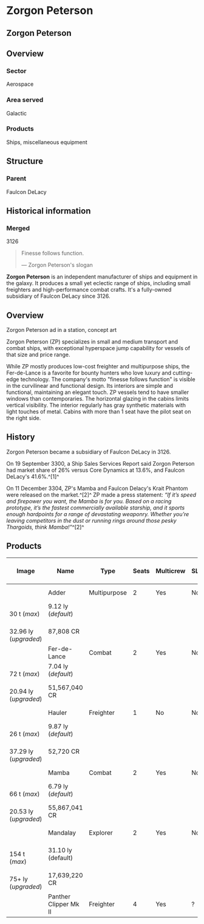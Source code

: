 # Zorgon Peterson
## Zorgon Peterson

		

## Overview

### Sector

Aerospace

### Area served

Galactic

### Products

Ships, miscellaneous equipment

## Structure

### Parent

Faulcon DeLacy

## Historical information

### Merged

3126

> 
> 
> Finesse follows function.
> 
> 
> — Zorgon Peterson's slogan
> 

**Zorgon Peterson** is an independent manufacturer of ships and equipment in the galaxy. It produces a small yet eclectic range of ships, including small freighters and high-performance combat crafts. It's a fully-owned subsidiary of Faulcon DeLacy since 3126.

## Overview

 	 	 	 		 			 		 		 		 			
Zorgon Peterson ad in a station, concept art
 		 	 

Zorgon Peterson (ZP) specializes in small and medium transport and combat ships, with exceptional hyperspace jump capability for vessels of that size and price range.

While ZP mostly produces low-cost freighter and multipurpose ships, the Fer-de-Lance is a favorite for bounty hunters who love luxury and cutting-edge technology. The company's motto "finesse follows function" is visible in the curvilinear and functional design. Its interiors are simple and functional, maintaining an elegant touch. ZP vessels tend to have smaller windows than contemporaries. The horizontal glazing in the cabins limits vertical visibility. The interior regularly has gray synthetic materials with light touches of metal. Cabins with more than 1 seat have the pilot seat on the right side.

## History

Zorgon Peterson became a subsidiary of Faulcon DeLacy in 3126. 

On 19 September 3300, a Ship Sales Services Report said Zorgon Peterson had market share of 26% versus Core Dynamics at 13.6%, and Faulcon DeLacy's 41.6%.^[1]^ 

On 11 December 3304, ZP's Mamba and Faulcon Delacy's Krait Phantom were released on the market.^[2]^ ZP made a press statement: *“If it’s speed and firepower you want, the Mamba is for you. Based on a racing prototype, it’s the fastest commercially available starship, and it sports enough hardpoints for a range of devastating weaponry. Whether you’re leaving competitors in the dust or running rings around those pesky Thargoids, think Mamba!”*^[2]^ 

## Products

| Image | Name | Type | Seats | Multicrew | SLF | Rank required | Landing Pad size | Cargo capacity | Jump range | CollapseCost |
| --- | --- | --- | --- | --- | --- | --- | --- | --- | --- | --- |
|  | Adder | Multipurpose | 2 | Yes | No | No | Small | 6 t (*default*)
<br>30 t (*max*)<br> | 9.12 ly (*default*)
<br>32.96 ly (*upgraded*)<br> | 87,808 CR |
|  | Fer-de-Lance | Combat | 2 | Yes | No | No | Medium | 24 t (*default*)
<br>72 t (*max*)<br> | 7.04 ly (*default*)
<br>20.94 ly (*upgraded*)<br> | 51,567,040 CR |
|  | Hauler | Freighter | 1 | No | No | No | Small | 8 t (*default*)
<br>26 t (*max*)<br> | 9.87 ly (*default*)
<br>37.29 ly (*upgraded*)<br> | 52,720 CR |
|  | Mamba | Combat | 2 | Yes | No | No | Medium | 20 t (*default*)
<br>66 t (*max*)<br> | 6.79 ly (*default*)
<br>20.53 ly (*upgraded*)<br> | 55,867,041 CR |
|  | Mandalay | Explorer | 2 | Yes | No | No | Medium | 40 t (default)
<br>154 t (*max*)<br> | 31.10 ly (default)
<br>75+ ly (*upgraded*)<br> | 17,639,220 CR |
|  | Panther Clipper Mk II | Freighter | 4 | Yes | ? | No | Large | ? | ? | ? |